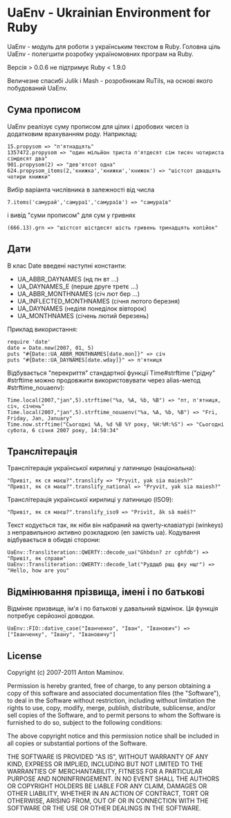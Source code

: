 # UaEnv - Ukrainian Environment for Ruby 

UaEnv - модуль для роботи з українським текстом в Ruby. Головна ціль UaEnv - полегшити
розробку україномовних програм на Ruby.

Версія > 0.0.6 не підтримує Ruby < 1.9.0

Величезне спасибі Julik і Mash - розробникам RuTils, на основі якого побудований UaEnv.


## Cума прописом

UaEnv реалізує суму прописом для цілих і дробових чисел із додатковим врахуванням роду. Наприклад:

    15.propysom => "п'ятнадцять"
    1357472.propysom => "один мільйон триста п'ятдесят сім тисяч чотириста сімдесят два"
    901.propysom(2) => "дев'ятсот одна"
    624.propysom_items(2,'книжка','книжки','книжок') => "шістсот двадцять чотири книжки"

Вибір варіанта числівника в залежності від числа

    7.items('самурай','самураї','самураїв') => "самураїв"

і вивід "суми прописом" для сум у гривнях

    (666.13).grn => "шістсот шістдесят шість гривень тринадцять копійок"


## Дати

В клас Date введені наступні константи:
  - UA_ABBR_DAYNAMES (нд пн вт ...)
  - UA_DAYNAMES_E (перше друге третє ...)
  - UA_ABBR_MONTHNAMES (січ лют бер ...)
  - UA_INFLECTED_MONTHNAMES (січня лютого березня)
  - UA_DAYNAMES (неділя понеділок вівторок)
  - UA_MONTHNAMES (січень лютий березень)

Приклад використання:

    require 'date'
    date = Date.new(2007, 01, 5)
    puts "#{Date::UA_ABBR_MONTHNAMES[date.mon]}" => січ
    puts "#{Date::UA_DAYNAMES[date.wday]}" => п'ятниця

Відбувається "перекриття" стандартної
функції Time#strftime ("рідну" #strftime можно продовжити використовувати через alias-метод #strftime_nouaenv):

    Time.local(2007,"jan",5).strftime("%a, %A, %b, %B") => "пт, п'ятниця, січ, січень"
    Time.local(2007,"jan",5).strftime_nouaenv("%a, %A, %b, %B") => "Fri, Friday, Jan, January"
    Time.now.strftime("Сьогодні %A, %d %B %Y року, %H:%M:%S") => "Сьогодні субота, 6 січня 2007 року, 14:50:34"


## Транслітерація

Транслітерація української кирилиці у латиницю (національна):

    "Привіт, як ся маєш?".translify => "Pryvit, yak sia maiesh?"
    "Привіт, як ся маєш?".translify_national => "Pryvit, yak sia maiesh?"

Транслітерація української кирилиці у латиницю (ISO9):

    "Привіт, як ся маєш?".translify_iso9 => "Privìt, âk sâ maêš?"

Текст кодується так, як ніби він набраний на qwerty-клавіатурі (winkeys) з неправильною активно розкладкою (en замість ua). Кодування відбувається в обидві сторони:

    UaEnv::Transliteration::QWERTY::decode_ua("Ghbdsn? zr cghfdb") => "Привіт, як справи"
    UaEnv::Transliteration::QWERTY::decode_lat("Руддщб рщц фку нщг") => "Hello, how are you"


## Відмінювання прізвища, імені і по батькові

Відміняє призвище, ім'я і по батькові у давальний відмінок. Ця функція потребує серйозної доводки.

    UaEnv::FIO::dative_case("Іванченко", "Іван", "Іванович") => ["Іванченку", "Івану", "Івановичу"]

## License

Copyright (c) 2007-2011 Anton Maminov.

Permission is hereby granted, free of charge, to any person obtaining a copy of this software and associated documentation files (the "Software"), to deal in the Software without restriction, including without limitation the rights to use, copy, modify, merge, publish, distribute, sublicense, and/or sell copies of the Software, and to permit persons to whom the Software is furnished to do so, subject to the following conditions:

The above copyright notice and this permission notice shall be included in all copies or substantial portions of the Software.

THE SOFTWARE IS PROVIDED "AS IS", WITHOUT WARRANTY OF ANY KIND, EXPRESS OR IMPLIED, INCLUDING BUT NOT LIMITED TO THE WARRANTIES OF MERCHANTABILITY, FITNESS FOR A PARTICULAR PURPOSE AND NONINFRINGEMENT. IN NO EVENT SHALL THE AUTHORS OR COPYRIGHT HOLDERS BE LIABLE FOR ANY CLAIM, DAMAGES OR OTHER LIABILITY, WHETHER IN AN ACTION OF CONTRACT, TORT OR OTHERWISE, ARISING FROM, OUT OF OR IN CONNECTION WITH THE SOFTWARE OR THE USE OR OTHER DEALINGS IN THE SOFTWARE.
